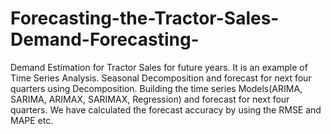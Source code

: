 # Forecasting-the-Tractor-Sales-Demand-Forecasting-
Demand Estimation for Tractor Sales for future years. It is an example of Time Series Analysis. Seasonal Decomposition and forecast for next four quarters using Decomposition.
Building the time series Models(ARIMA, SARIMA, ARIMAX, SARIMAX, Regression) and forecast for next four quarters.
We have calculated the forecast accuracy by using the RMSE and MAPE etc.
